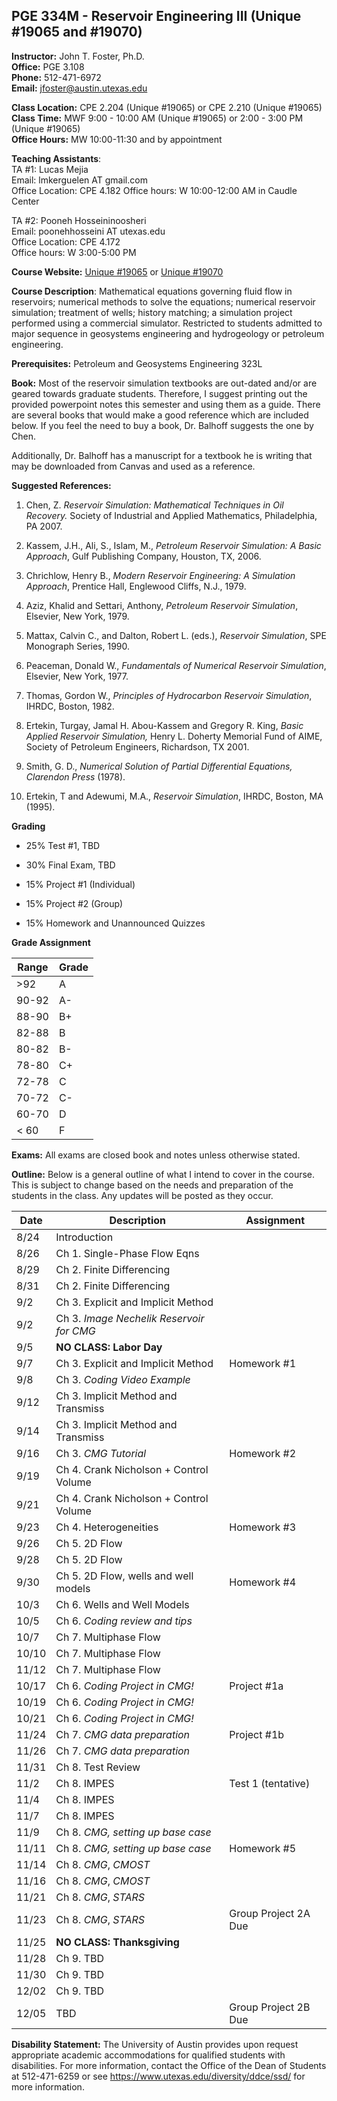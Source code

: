 <!--
.. title: Syllabus
.. slug: index
.. date: 2016-08-23 08:40:03 UTC-05:00
.. template: notitle.tmpl
.. description: PGE 323M - Reservoir Engineering III syllabus page
-->

## PGE 334M - Reservoir Engineering III (Unique #19065 and #19070)


**Instructor:** John T. Foster, Ph.D.  
**Office:** PGE 3.108  
**Phone:** 512-471-6972  
**Email:** [jfoster@austin.utexas.edu](mailto:jfoster@austin.utexas.edu)  

**Class Location:** CPE 2.204 (Unique #19065) or CPE 2.210 (Unique #19065)   
**Class Time:** MWF 9:00 - 10:00 AM (Unique #19065) or 2:00 - 3:00 PM (Unique #19065)  
**Office Hours:** MW 10:00-11:30 and by appointment   

**Teaching Assistants**:  
TA #1: Lucas Mejia   
Email: lmkerguelen AT gmail.com   
Office Location: CPE 4.182
Office hours: W 10:00-12:00 AM in Caudle Center

TA #2: Pooneh Hosseininoosheri  
Email: poonehhosseini AT utexas.edu  
Office Location: CPE 4.172  
Office hours: W 3:00-5:00 PM  


**Course Website:** [Unique #19065](https://utexas.instructure.com/courses/1178879) or [Unique #19070](https://utexas.instructure.com/courses/1178880)

**Course Description**: Mathematical equations governing fluid flow in reservoirs; numerical methods to solve the equations; numerical reservoir simulation; treatment of wells; history matching; a simulation project performed using a commercial simulator. Restricted to students admitted to major sequence in geosystems engineering and hydrogeology or petroleum engineering. 


**Prerequisites:** Petroleum and Geosystems Engineering 323L

**Book:** Most of the reservoir simulation textbooks are out-dated and/or are geared towards graduate students. Therefore, I suggest printing out the provided powerpoint notes this semester and using them as a guide. There are several books that would make a good reference which are included below. If you feel the need to buy a book, Dr. Balhoff suggests the one by Chen.

Additionally, Dr. Balhoff has a manuscript for a textbook he is writing that may be downloaded from Canvas and used as a reference.

**Suggested References:**

1. Chen, Z. *Reservoir Simulation: Mathematical Techniques in Oil Recovery.* Society of Industrial and Applied Mathematics, Philadelphia, PA 2007.

1. Kassem, J.H., Ali, S., Islam, M., *Petroleum Reservoir Simulation: A Basic Approach*, Gulf Publishing Company, Houston, TX, 2006.

1. Chrichlow, Henry B., *Modern Reservoir Engineering: A Simulation Approach*, Prentice Hall, Englewood Cliffs, N.J., 1979.

1. Aziz, Khalid and Settari, Anthony, *Petroleum Reservoir Simulation*, Elsevier, New York, 1979.

1. Mattax, Calvin C., and Dalton, Robert L. (eds.), *Reservoir Simulation*, SPE Monograph Series, 1990.

1. Peaceman, Donald W., *Fundamentals of Numerical Reservoir Simulation*, Elsevier, New York, 1977.

1. Thomas, Gordon W., *Principles of Hydrocarbon Reservoir Simulation*, IHRDC, Boston, 1982.

1. Ertekin, Turgay, Jamal H. Abou-Kassem and Gregory R. King, *Basic Applied Reservoir Simulation,* Henry L. Doherty Memorial Fund of AIME, Society of Petroleum Engineers, Richardson, TX 2001.

1. Smith, G. D., *Numerical Solution of Partial Differential Equations, Clarendon Press* (1978).

1. Ertekin, T and Adewumi, M.A., *Reservoir Simulation*, IHRDC, Boston, MA (1995).


**Grading**

 * 25% Test #1, TBD

 * 30% Final Exam, TBD

 * 15% Project #1 (Individual)

 * 15% Project #2 (Group)

 * 15% Homework and Unannounced Quizzes


**Grade Assignment**

|Range|Grade|
|-|-|
|>92| A  |
|90-92| A-  |
|88-90| B+  |
|82-88| B  |
|80-82| B-  |
|78-80| C+  |
|72-78| C  |
|70-72| C-  |
|60-70| D  |
|< 60| F  |  


**Exams:** All exams are closed book and notes unless otherwise stated.

**Outline:** Below is a general outline of what I intend to cover in the course.  This is subject to change based on the needs and preparation of the students in the class.  Any updates will be posted as they occur.

| Date | Description | Assignment |
|-----------------|---------------------|-----------|
|8/24| Introduction||
|8/26| Ch 1. Single-Phase Flow Eqns | |
|8/29| Ch 2. Finite Differencing | |
|8/31| Ch 2. Finite Differencing | |
|9/2| Ch 3. Explicit and Implicit Method |  |
|9/2| Ch 3. *Image Nechelik Reservoir for CMG* |  |
|9/5| **NO CLASS: Labor Day** | |
|9/7| Ch 3. Explicit and Implicit Method | Homework #1 |
|9/8| Ch 3. *Coding Video Example* |  | 
|9/12| Ch 3. Implicit Method and Transmiss | |
|9/14| Ch 3. Implicit Method and Transmiss | |
|9/16| Ch 3. *CMG Tutorial* | Homework #2 |
|9/19| Ch 4. Crank Nicholson + Control Volume |  |
|9/21| Ch 4. Crank Nicholson + Control Volume |  |
|9/23| Ch 4. Heterogeneities | Homework #3
|9/26| Ch 5. 2D Flow |
|9/28| Ch 5. 2D Flow |
|9/30| Ch 5. 2D Flow, wells and well models | Homework #4 |
|10/3| Ch 6. Wells and Well Models | |
|10/5| Ch 6. *Coding review and tips* | |
|10/7| Ch 7. Multiphase Flow | |
|10/10| Ch 7. Multiphase Flow |  |
|11/12| Ch 7. Multiphase Flow | |
|10/17| Ch 6. *Coding Project in CMG!* |  Project #1a |
|10/19| Ch 6. *Coding Project in CMG!* |   |
|10/21| Ch 6. *Coding Project in CMG!* |   |
|11/24| Ch 7. *CMG data preparation* | Project #1b |
|11/26| Ch 7. *CMG data preparation* |  |
|11/31| Ch 8. Test Review | |
|11/2| Ch 8. IMPES | Test 1 (tentative) |
|11/4| Ch 8. IMPES | |
|11/7| Ch 8. IMPES | |
|11/9| Ch 8. *CMG, setting up base case* |  |
|11/11| Ch 8. *CMG, setting up base case* | Homework #5 |
|11/14| Ch 8. *CMG*, *CMOST* | |
|11/16| Ch 8. *CMG*, *CMOST* | |
|11/21| Ch 8. *CMG*, *STARS* | |
|11/23| Ch 8. *CMG*, *STARS* | Group Project 2A Due |
|11/25| **NO CLASS: Thanksgiving** | |
|11/28| Ch 9. TBD |
|11/30| Ch 9. TBD |
|12/02| Ch 9. TBD |
|12/05| TBD | Group Project 2B Due |  


**Disability Statement:** The University of Austin provides upon request appropriate academic accommodations for qualified students with disabilities. For more information, contact the Office of the Dean of Students at 512-471-6259 or see <a href="https://www.utexas.edu/diversity/ddce/ssd/" target="_blank">https://www.utexas.edu/diversity/ddce/ssd/</a> for more information.
